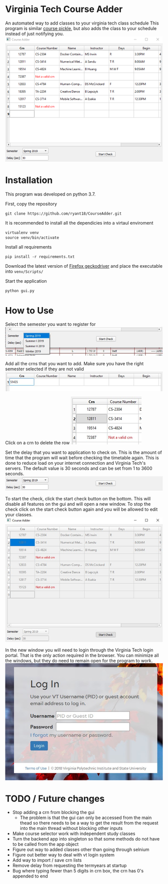 # Virginia Tech Course Adder #
An automated way to add classes to your virginia tech class schedule
This program is similar [course pickle](https://coursepickle.com/), but also adds 
the class to your schedule instead of just notifying you.
![CourseAdder GUI overview](https://github.com/ryant18/CourseAdder/blob/master/images/overview.PNG)
# Installation #
This program was developed on python 3.7.

First, copy the repository

    git clone https://github.com/ryant18/CourseAdder.git
    
It is recommended to install all the dependicies into a virtaul enviroment
    
    virtualenv venv
    source venv/bin/activate
    
Install all requirements
    
    pip install -r requirements.txt
    
Download the latest version of [Firefox geckodriver](https://github.com/mozilla/geckodriver/releases) and place the executable into `venv/Scripts/`

Start the application

    python gui.py

# How to Use #
Select the semester you want to register for
![Select semester](https://github.com/ryant18/CourseAdder/blob/master/images/termselect.jpg)

Add all the crns that you want to add. Make sure you have the right semester selected if they are not valid
![Add crns](https://github.com/ryant18/CourseAdder/blob/master/images/startinginput.jpg)

Click on a crn to delete the row
![Delete a crn](https://github.com/ryant18/CourseAdder/blob/master/images/deleterow.jpg)

Set the delay that you want to application to check on. This is the amount of time that the program 
will wait before checking the timetable again. This is done to reduce load on your internet connection
and Virginia Tech's servers. The default value is 30 seconds and can be set from 1 to 3600 seconds.
![Change delay timing](https://github.com/ryant18/CourseAdder/blob/master/images/bottombarbuttons.jpg)

To start the check, click the start check button on the bottom. This will disable all features on the gui
and will open a new window. To stop the check click on the start check button again and you will be allowed to edit
your classes.
![Disabled gui](https://github.com/ryant18/CourseAdder/blob/master/images/disabledgui.jpg)


In the new window you will need to login through the Virginia Tech login portal. That is the only
action required in the browser. You can minimize all the windows, but they do need to remain open for 
the program to work.
![VT login](https://github.com/ryant18/CourseAdder/blob/master/images/vtlogin.jpg)


# TODO / Future changes #
* Stop adding a crn from blocking the gui
    * The problem is that the gui can only be accessed from the main thead
      so there needs to be a way to get the result from the request into the main 
      thread without blocking other inputs
* Make course selector work with independent study classes
* Turn the backend app into singleton so that some methods do not have to be called from the app object
* Figure out way to added classes other than going through selnium
* Figure out better way to deal with vt login system
* Add way to import / save crn lists
* Remove delay from requesting the termyears at startup
* Bug where typing fewer than 5 digits in crn box, the crn has 0's appended to end
